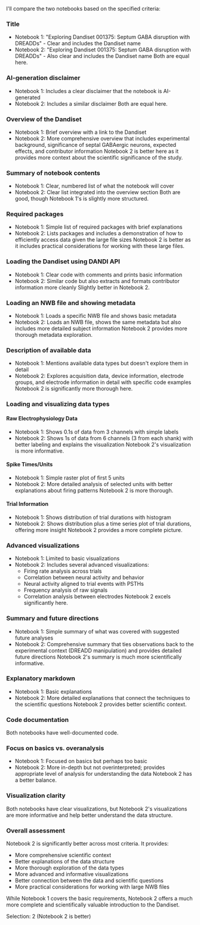 I'll compare the two notebooks based on the specified criteria:

### Title
- Notebook 1: "Exploring Dandiset 001375: Septum GABA disruption with DREADDs" - Clear and includes the Dandiset name
- Notebook 2: "Exploring Dandiset 001375: Septum GABA disruption with DREADDs" - Also clear and includes the Dandiset name
Both are equal here.

### AI-generation disclaimer
- Notebook 1: Includes a clear disclaimer that the notebook is AI-generated
- Notebook 2: Includes a similar disclaimer
Both are equal here.

### Overview of the Dandiset
- Notebook 1: Brief overview with a link to the Dandiset
- Notebook 2: More comprehensive overview that includes experimental background, significance of septal GABAergic neurons, expected effects, and contributor information
Notebook 2 is better here as it provides more context about the scientific significance of the study.

### Summary of notebook contents
- Notebook 1: Clear, numbered list of what the notebook will cover
- Notebook 2: Clear list integrated into the overview section
Both are good, though Notebook 1's is slightly more structured.

### Required packages
- Notebook 1: Simple list of required packages with brief explanations
- Notebook 2: Lists packages and includes a demonstration of how to efficiently access data given the large file sizes
Notebook 2 is better as it includes practical considerations for working with these large files.

### Loading the Dandiset using DANDI API
- Notebook 1: Clear code with comments and prints basic information
- Notebook 2: Similar code but also extracts and formats contributor information more cleanly
Slightly better in Notebook 2.

### Loading an NWB file and showing metadata
- Notebook 1: Loads a specific NWB file and shows basic metadata
- Notebook 2: Loads an NWB file, shows the same metadata but also includes more detailed subject information
Notebook 2 provides more thorough metadata exploration.

### Description of available data
- Notebook 1: Mentions available data types but doesn't explore them in detail
- Notebook 2: Explores acquisition data, device information, electrode groups, and electrode information in detail with specific code examples
Notebook 2 is significantly more thorough here.

### Loading and visualizing data types
#### Raw Electrophysiology Data
- Notebook 1: Shows 0.1s of data from 3 channels with simple labels
- Notebook 2: Shows 1s of data from 6 channels (3 from each shank) with better labeling and explains the visualization
Notebook 2's visualization is more informative.

#### Spike Times/Units
- Notebook 1: Simple raster plot of first 5 units
- Notebook 2: More detailed analysis of selected units with better explanations about firing patterns
Notebook 2 is more thorough.

#### Trial Information
- Notebook 1: Shows distribution of trial durations with histogram
- Notebook 2: Shows distribution plus a time series plot of trial durations, offering more insight
Notebook 2 provides a more complete picture.

### Advanced visualizations
- Notebook 1: Limited to basic visualizations
- Notebook 2: Includes several advanced visualizations:
  - Firing rate analysis across trials
  - Correlation between neural activity and behavior
  - Neural activity aligned to trial events with PSTHs
  - Frequency analysis of raw signals
  - Correlation analysis between electrodes
Notebook 2 excels significantly here.

### Summary and future directions
- Notebook 1: Simple summary of what was covered with suggested future analyses
- Notebook 2: Comprehensive summary that ties observations back to the experimental context (DREADD manipulation) and provides detailed future directions
Notebook 2's summary is much more scientifically informative.

### Explanatory markdown
- Notebook 1: Basic explanations
- Notebook 2: More detailed explanations that connect the techniques to the scientific questions
Notebook 2 provides better scientific context.

### Code documentation
Both notebooks have well-documented code.

### Focus on basics vs. overanalysis
- Notebook 1: Focused on basics but perhaps too basic
- Notebook 2: More in-depth but not overinterpreted; provides appropriate level of analysis for understanding the data
Notebook 2 has a better balance.

### Visualization clarity
Both notebooks have clear visualizations, but Notebook 2's visualizations are more informative and help better understand the data structure.

### Overall assessment
Notebook 2 is significantly better across most criteria. It provides:
- More comprehensive scientific context
- Better explanations of the data structure
- More thorough exploration of the data types
- More advanced and informative visualizations
- Better connection between the data and scientific questions
- More practical considerations for working with large NWB files

While Notebook 1 covers the basic requirements, Notebook 2 offers a much more complete and scientifically valuable introduction to the Dandiset.

Selection: 2 (Notebook 2 is better)